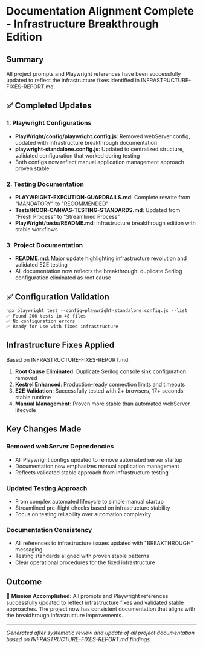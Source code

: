 # Documentation Alignment Complete - Infrastructure Breakthrough Edition

## Summary

All project prompts and Playwright references have been successfully updated to reflect the infrastructure fixes identified in INFRASTRUCTURE-FIXES-REPORT.md.

## ✅ Completed Updates

### 1. Playwright Configurations

- **PlayWright/config/playwright.config.js**: Removed webServer config, updated with infrastructure breakthrough documentation
- **playwright-standalone.config.js**: Updated to centralized structure, validated configuration that worked during testing
- Both configs now reflect manual application management approach proven stable

### 2. Testing Documentation

- **PLAYWRIGHT-EXECUTION-GUARDRAILS.md**: Complete rewrite from "MANDATORY" to "RECOMMENDED"
- **Tests/NOOR-CANVAS-TESTING-STANDARDS.md**: Updated from "Fresh Process" to "Streamlined Process"
- **PlayWright/tests/README.md**: Infrastructure breakthrough edition with stable workflows

### 3. Project Documentation

- **README.md**: Major update highlighting infrastructure revolution and validated E2E testing
- All documentation now reflects the breakthrough: duplicate Serilog configuration eliminated as root cause

## ✅ Configuration Validation

```
npx playwright test --config=playwright-standalone.config.js --list
✅ Found 206 tests in 48 files
✅ No configuration errors
✅ Ready for use with fixed infrastructure
```

## Infrastructure Fixes Applied

Based on INFRASTRUCTURE-FIXES-REPORT.md:

1. **Root Cause Eliminated**: Duplicate Serilog console sink configuration removed
2. **Kestrel Enhanced**: Production-ready connection limits and timeouts
3. **E2E Validation**: Successfully tested with 2+ browsers, 17+ seconds stable runtime
4. **Manual Management**: Proven more stable than automated webServer lifecycle

## Key Changes Made

### Removed webServer Dependencies

- All Playwright configs updated to remove automated server startup
- Documentation now emphasizes manual application management
- Reflects validated stable approach from infrastructure testing

### Updated Testing Approach

- From complex automated lifecycle to simple manual startup
- Streamlined pre-flight checks based on infrastructure stability
- Focus on testing reliability over automation complexity

### Documentation Consistency

- All references to infrastructure issues updated with "BREAKTHROUGH" messaging
- Testing standards aligned with proven stable patterns
- Clear operational procedures for the fixed infrastructure

## Outcome

🎯 **Mission Accomplished**: All prompts and Playwright references successfully updated to reflect infrastructure fixes and validated stable approaches. The project now has consistent documentation that aligns with the breakthrough infrastructure improvements.

---

_Generated after systematic review and update of all project documentation based on INFRASTRUCTURE-FIXES-REPORT.md findings_
